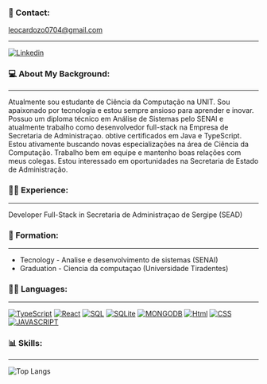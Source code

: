 ### 📧 Contact:

leocardozo0704@gmail.com

---

[![Linkedin](https://img.shields.io/badge/LinkedIn-0077B5?style=for-the-badge&logo=linkedin&logoColor=white)](https://www.linkedin.com/in/leolopescardozo/)

### 💻 About My Background:

---

Atualmente sou estudante de Ciência da Computação na UNIT. Sou apaixonado por tecnologia e estou sempre ansioso para aprender e inovar. Possuo um diploma técnico em Análise de Sistemas pelo SENAI e atualmente trabalho como desenvolvedor full-stack na Empresa de Secretaria de Administraçao. obtive certificados em Java e TypeScript. Estou ativamente buscando novas especializações na área de Ciência da Computação. Trabalho bem em equipe e mantenho boas relações com meus colegas. Estou interessado em oportunidades na Secretaria de Estado de Administração.







### 🧑‍💼 Experience:

---

Developer Full-Stack in Secretaria de Administraçao de Sergipe (SEAD)

### 📖 Formation:

---

- Tecnology - Analise e desenvolvimento de sistemas (SENAI)
- Graduation - Ciencia da computaçao (Universidade Tiradentes)

### 👨‍💻 Languages:

---

[![TypeScript](https://img.shields.io/badge/TypeScript-007ACC?style=for-the-badge&logo=typescript&logoColor=white)](https://www.typescriptlang.org)
[![React](https://img.shields.io/badge/React-20232A?style=for-the-badge&logo=react&logoColor=61DAFB)](https://react.dev)
[![SQL](https://img.shields.io/badge/PostgreSQL-316192?style=for-the-badge&logo=postgresql&logoColor=white)](https://www.devart.com/litedac/features.html?gclid=CjwKCAjw4P6oBhBsEiwAKYVkq0e-aSV_PLbtc6da4ICy0FKMjm3j8lJgGGPFuOSP__EjRnrQ6I0obRoCeHgQAvD_BwE)
[![SQLite](https://img.shields.io/badge/SQLite-07405E?style=for-the-badge&logo=sqlite&logoColor=white)](https://www.postgresql.org)
[![MONGODB](https://img.shields.io/badge/MongoDB-4EA94B?style=for-the-badge&logo=mongodb&logoColor=white)](https://www.mongodb.com/pt-br)
[![Html](https://img.shields.io/badge/HTML5-E34F26?style=for-the-badge&logo=html5&logoColor=white)](https://en.wikipedia.org/wiki/HTML)
[![CSS](https://img.shields.io/badge/CSS-239120?&style=for-the-badge&logo=css3&logoColor=white)](https://developer.mozilla.org/en-US/docs/Web/CSS)
[![JAVASCRIPT](https://img.shields.io/badge/JavaScript-F7DF1E?style=for-the-badge&logo=javascript&logoColor=black)](https://www.javascript.com)

### 📊 Skills:

---

![Top Langs](https://github-readme-stats.vercel.app/api/top-langs/?username=victorsota&size_weight=0.5&count_weight=0.5)
